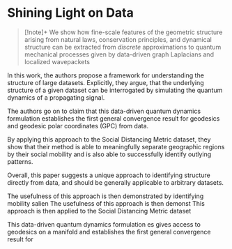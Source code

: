 # Shining Light on Data

> [!note]+
> We show how fine-scale features of the geometric structure arising from natural laws, conservation principles, and dynamical structure can be extracted from _discrete_ approximations to quantum mechanical processes given by data-driven graph Laplacians and localized wavepackets

In this work, the authors propose a framework for understanding the structure of large datasets. Explicitly, they argue, that the underlying structure of a given dataset can be interrogated by simulating the quantum dynamics of a propagating signal.

The authors go on to claim that this data-driven quantum dynamics formulation establishes the first general convergence result for geodesics and geodesic polar coordinates (GPC) from data.

By applying this approach to the Social Distancing Metric dataset, they show that their method is able to meaningfully separate geographic regions by their social mobility and is also able to successfully identify outlying patterns.

Overall, this paper suggests a unique approach to identifying structure directly from data, and should be generally applicable to arbitrary datasets. 



The usefulness of this approach is then demonstrated by identifying mobility salien
The usefulness of this approach is then demonst
This approach is then applied to the Social Distancing Metric dataset


This data-driven quantum dynamics formulation es
gives access to geodesics on a manifold and establishes the first general convergence result for